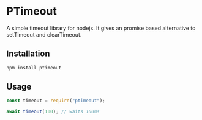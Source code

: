 # PTimeout

A simple timeout library for nodejs. It gives an promise based alternative to setTimeout and clearTimeout.

## Installation

```bash
npm install ptimeout
```

## Usage

```javascript
const timeout = require("ptimeout");

await timeout(100); // waits 100ms
```
